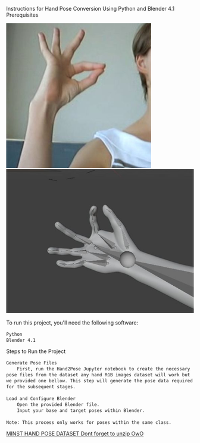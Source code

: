 Instructions for Hand Pose Conversion Using Python and Blender 4.1
Prerequisites


![Target Pose](Images/Pose.jpg)
![Target Mesh](Images/Mesh.jpg)


To run this project, you'll need the following software:

    Python
    Blender 4.1

Steps to Run the Project

    Generate Pose Files
        First, run the Hand2Pose Jupyter notebook to create the necessary pose files from the dataset any hand RGB images dataset will work but we provided one bellow. This step will generate the pose data required for the subsequent stages.

    Load and Configure Blender
        Open the provided Blender file.
        Input your base and target poses within Blender.

    Note: This process only works for poses within the same class.
[MINST HAND POSE DATASET Dont forget to unzip OwO](https://github.com/mon95/Sign-Language-and-Static-gesture-recognition-using-sklearn/tree/master)
